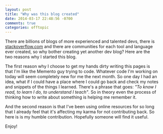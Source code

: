 ```yaml
---
layout: post
title: "Why was this blog created"
date: 2014-03-17 22:48:56 -0700
comments: true
categories: offtopic
---
```

There are billions of blogs of more experienced and talented devs, there is [stackoverflow.com](http://stackoverflow.com) and there are communities for each tool and language ever created, so why bother creating yet another dev blog? Here are the two reasons why I started this blog.

<!--more-->

The first reason why I choose to get my hands dirty writing this pages is that I'm like the Memento guy trying to code. Whatever code I'm working on today will seem completely new for me the next month. So one day I had an idea, what if I could have a place where I could go back and check my notes and snippets of the things I learned. There's a phrase that goes: _"To know I read, to learn I do, to understand I teach"_. So in theory even the process of thinking how to write about something is helping me remember it.

And the second reason is that I've been using online resources for so long that I already feel that it's affecting my karma for not contributing back. So here is  is my humble contribution. Hopefully someone will find it useful.

Enjoy!